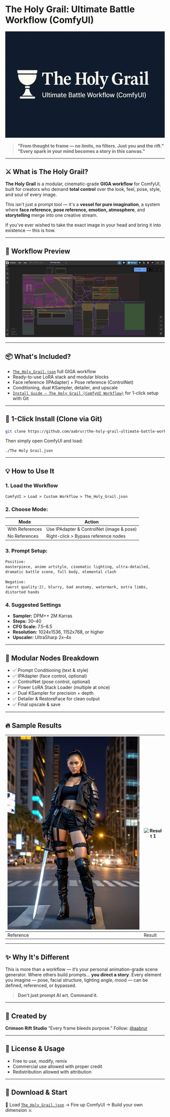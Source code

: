 # The Holy Grail: Ultimate Battle Workflow (ComfyUI)

![The Holy Grail Banner](./banner.png)

> **"From thought to frame — no limits, no filters. Just you and the rift."**
> **"Every spark in your mind becomes a story in this canvas."**

---

## ⚔️ What is The Holy Grail?

**The Holy Grail** is a modular, cinematic-grade **GIGA workflow** for ComfyUI, built for creators who demand **total control** over the look, feel, pose, style, and soul of every image.

This isn't just a prompt tool — it's a **vessel for pure imagination**, a system where **face reference, pose reference, emotion, atmosphere**, and **storytelling** merge into one creative stream.

If you've ever wished to take the exact image in your head and bring it into existence — this is how.

---

## 🧠 Workflow Preview

![Workflow Preview](./The%20Holy%20Grail%20Preview.png)

---

## 📦 What's Included?

* [`The_Holy_Grail.json`](./The%20Holy%20Grail.json) full GIGA workflow
* Ready-to-use LoRA stack and modular blocks
* Face reference (IPAdapter) + Pose reference (ControlNet)
* Conditioning, dual KSampler, detailer, and upscale
* [`Install Guide — The Holy Grail (ComfyUI Workflow)`](./Install%20Guide%20%E2%80%94%20The%20Holy%20Grail%20%28ComfyUI%20Workf...) for 1-click setup with Git

---

## 🚀 1-Click Install (Clone via Git)

```bash
git clone https://github.com/aabrur/the-holy-grail-ultimate-battle-workflow.git
```

Then simply open ComfyUI and load:

```
./The Holy Grail.json
```

---

## 💡 How to Use It

### 1. Load the Workflow

```
ComfyUI > Load > Custom Workflow > The_Holy_Grail.json
```

### 2. Choose Mode:

| Mode            | Action                                    |
| --------------- | ----------------------------------------- |
| With References | Use IPAdapter & ControlNet (image & pose) |
| No References   | Right-click > Bypass reference nodes      |

### 3. Prompt Setup:

```
Positive:
masterpiece, anime artstyle, cinematic lighting, ultra-detailed, dramatic battle scene, full body, elemental clash

Negative:
(worst quality:2), blurry, bad anatomy, watermark, extra limbs, distorted hands
```

### 4. Suggested Settings

* **Sampler:** DPM++ 2M Karras
* **Steps:** 30–40
* **CFG Scale:** 7.5–8.5
* **Resolution:** 1024x1536, 1152x768, or higher
* **Upscaler:** UltraSharp 2x–4x

---

## 🧩 Modular Nodes Breakdown

* ✅ Prompt Conditioning (text & style)
* ✅ IPAdapter (face control, optional)
* ✅ ControlNet (pose control, optional)
* ✅ Power LoRA Stack Loader (multiple at once)
* ✅ Dual KSampler for precision + depth
* ✅ Detailer & RestoreFace for clean output
* ✅ Final upscale & save

---

## 🔥 Sample Results

| ![Result 2](./aabrur-ex%20image%202.jpeg) | ![Result 1](./aabrur-ex%20image%201.jpeg) |
| ----------------------------------------- | ----------------------------------------- |
| Reference                                 | Result                                    |

---

## ✨ Why It's Different

This is more than a workflow — it’s your personal animation-grade scene generator.
Where others build prompts... **you direct a story**.
Every element you imagine — pose, facial structure, lighting angle, mood — can be defined, referenced, or bypassed.

> **Don’t just prompt AI art. Command it.**

---

## 👑 Created by

**Crimson Rift Studio**
“Every frame bleeds purpose.”
Follow: [@aabrur](https://github.com/aabrur)

---

## 📄 License & Usage

* Free to use, modify, remix
* Commercial use allowed with proper credit
* Redistribution allowed with attribution

---

## 🔗 Download & Start

💾 Load [`The_Holy_Grail.json`](./The%20Holy%20Grail.json) → Fire up ComfyUI → Build your own dimension ⚔️
